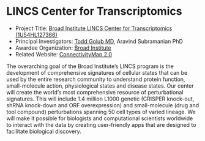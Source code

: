 # LINCS Center for Transcriptomics

* Project Title: [Broad Institute LINCS Center for Transcriptomics (1U54HL127366)](http://projectreporter.nih.gov/project_description.cfm?projectnumber=1U54HL127366-01)
* Principal Investigators: [Todd Golub MD](https://www.broadinstitute.org/what-broad/history-leadership/scientific-leadership/core-members/todd-r-golub), Aravind Subramanian PhD
* Awardee Organization: [Broad Institute](https://www.broadinstitute.org/)
* Related Website: [ConnectivityMap 2.0](https://clue.io/)

The overarching goal of the Broad Institute’s LINCS program is the development of comprehensive signatures of cellular states that can be used by the entire research community to understand protein function, small-molecule action, physiological states and disease states. Our center will create the world’s most comprehensive resource of perturbational signatures. This will include 1.4 million L1000 genetic (CRISPER knock-out, shRNA knock-down and ORF overexpression) and small-molecule (drug and tool compound) perturbations spanning 50 cell types of varied lineage. We will make it possible for biologists and computational scientists worldwide to interact with the data by creating user-friendly apps that are designed to facilitate biological discovery.